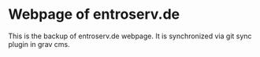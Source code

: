 # Webpage of entroserv.de

This is the backup of entroserv.de webpage. It is synchronized via git sync plugin in grav cms.
